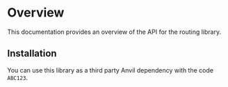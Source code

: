 
# Overview
This documentation provides an overview of the API for the routing library.

## Installation
You can use this library as a third party Anvil dependency with the code `ABC123`.
